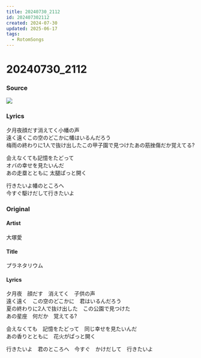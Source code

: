 ```yaml
---
title: 20240730_2112
id: 202407302112
created: 2024-07-30
updated: 2025-06-17
tags:
  - RotomSongs
---
```

# 20240730_2112

### Source

![](https://x.com/Starlystrongest/status/1818258395738321162)

### Lyrics

夕月夜顔だす消えてく小幡の声  
遠く遠くこの空のどこかに幡はいるんだろう  
梅雨の終わりに1人で抜け出したこの甲子園で見つけたあの筋挫傷だか覚えてる?  

会えなくても記憶をたどって  
オバの幸せを見たいんだ  
あの走塁とともに 太腿ぱっと開く  

行きたいよ幡のところへ  
今すぐ駆けだして行きたいよ  

### Original

#### Artist

大塚愛

#### Title

プラネタリウム

#### Lyrics

夕月夜　顔だす　消えてく　子供の声  
遠く遠く　この空のどこかに　君はいるんだろう  
夏の終わりに2人で抜け出した　この公園で見つけた  
あの星座　何だか　覚えてる?  
  
会えなくても　記憶をたどって　同じ幸せを見たいんだ  
あの香りとともに　花火がぱっと開く  
  
行きたいよ　君のところへ　今すぐ　かけだして　行きたいよ  